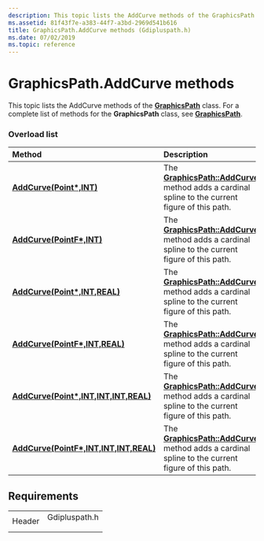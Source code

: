 ```yaml
---
description: This topic lists the AddCurve methods of the GraphicsPath class. For a complete list of methods for the GraphicsPath class, see GraphicsPath.
ms.assetid: 81f43f7e-a383-44f7-a3bd-2969d541b616
title: GraphicsPath.AddCurve methods (Gdipluspath.h)
ms.date: 07/02/2019
ms.topic: reference
---
```


# GraphicsPath.AddCurve methods

This topic lists the AddCurve methods of the [**GraphicsPath**](/windows/win32/api/gdipluspath/nl-gdipluspath-graphicspath) class. For a complete list of methods for the **GraphicsPath** class, see [**GraphicsPath**](/windows/win32/api/gdipluspath/nl-gdipluspath-graphicspath).

### Overload list



| Method                                                                                                                                              | Description                                                                                                                                                                                                             |
|:----------------------------------------------------------------------------------------------------------------------------------------------------|:------------------------------------------------------------------------------------------------------------------------------------------------------------------------------------------------------------------------|
| [**AddCurve(Point\*,INT)**](/windows/win32/api/gdipluspath/nf-gdipluspath-graphicspath-addcurve(inconstpoint_inint))                                                       | The [**GraphicsPath::AddCurve**](/windows/win32/api/gdipluspath/nf-gdipluspath-graphicspath-addcurve(inconstpoint_inint)) method adds a cardinal spline to the current figure of this path.<br/>                                         |
| [**AddCurve(PointF\*,INT)**](/previous-versions//ms535611(v=vs.85))                                                     | The [**GraphicsPath::AddCurve**](/previous-versions//ms535611(v=vs.85)) method adds a cardinal spline to the current figure of this path.<br/>                                        |
| [**AddCurve(Point\*,INT,REAL)**](/windows/win32/api/gdipluspath/nf-gdipluspath-graphicspath-addcurve(inconstpoint_inint_inreal))                                     | The [**GraphicsPath::AddCurve**](/windows/win32/api/gdipluspath/nf-gdipluspath-graphicspath-addcurve(inconstpoint_inint_inreal)) method adds a cardinal spline to the current figure of this path.<br/>                            |
| [**AddCurve(PointF\*,INT,REAL)**](/windows/win32/api/gdipluspath/nf-gdipluspath-graphicspath-addcurve(inconstpointf_inint_inreal))                                   | The [**GraphicsPath::AddCurve**](/windows/win32/api/gdipluspath/nf-gdipluspath-graphicspath-addcurve(inconstpointf_inint_inreal)) method adds a cardinal spline to the current figure of this path.<br/>                           |
| [**AddCurve(Point\*,INT,INT,INT,REAL)**](/windows/win32/api/gdipluspath/nf-gdipluspath-graphicspath-addcurve(inconstpoint_inint_inint_inint_inreal))  | The [**GraphicsPath::AddCurve**](/windows/win32/api/gdipluspath/nf-gdipluspath-graphicspath-addcurve(inconstpoint_inint_inint_inint_inreal)) method adds a cardinal spline to the current figure of this path.<br/> |
| [**AddCurve(PointF\*,INT,INT,INT,REAL)**](/windows/win32/api/gdipluspath/nf-gdipluspath-graphicspath-addcurve(inconstpointf_inint_inint_inint_inreal)) | The [**GraphicsPath::AddCurve**](/windows/win32/api/gdipluspath/nf-gdipluspath-graphicspath-addcurve(inconstpointf_inint_inint_inint_inreal)) method adds a cardinal spline to the current figure of this path.<br/> |



## Requirements



|                   |                                                                                          |
|-------------------|------------------------------------------------------------------------------------------|
| Header<br/> | <dl> <dt>Gdipluspath.h</dt> </dl> |



 

 

